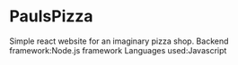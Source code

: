 # PaulsPizza
Simple react website for an imaginary pizza shop.
Backend framework:Node.js framework
Languages used:Javascript
